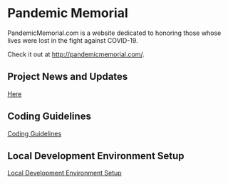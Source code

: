 # Pandemic Memorial

PandemicMemorial.com is a website dedicated to honoring those whose lives were lost in the fight against COVID-19.

Check it out at http://pandemicmemorial.com/.

## Project News and Updates

[Here](https://github.com/JoshuaBelden/pandemic-memorial/wiki)

## Coding Guidelines

[Coding Guidelines](https://github.com/JoshuaBelden/pandemic-memorial/wiki/Coding-Guidelines)

## Local Development Environment Setup

[Local Development Environment Setup](https://github.com/JoshuaBelden/pandemic-memorial/wiki/Local-Development-Environment-Setup)
